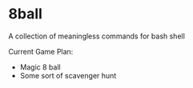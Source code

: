 # 8ball
A collection of meaningless commands for bash shell



Current Game Plan: 

- Magic 8 ball 
- Some sort of scavenger hunt
